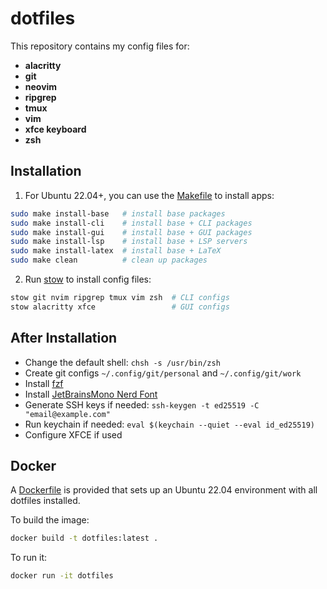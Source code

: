 # dotfiles

This repository contains my config files for:
- **alacritty**
- **git**
- **neovim**
- **ripgrep**
- **tmux**
- **vim**
- **xfce keyboard**
- **zsh**


## Installation
1. For Ubuntu 22.04+, you can use the [Makefile](./Makefile) to install apps:
```bash
sudo make install-base   # install base packages
sudo make install-cli    # install base + CLI packages
sudo make install-gui    # install base + GUI packages
sudo make install-lsp    # install base + LSP servers
sudo make install-latex  # install base + LaTeX
sudo make clean          # clean up packages
```
2. Run [stow](https://www.gnu.org/software/stow/) to install config files:
```bash
stow git nvim ripgrep tmux vim zsh  # CLI configs
stow alacritty xfce                 # GUI configs
```


## After Installation
- Change the default shell: `chsh -s /usr/bin/zsh`
- Create git configs `~/.config/git/personal` and `~/.config/git/work`
- Install [fzf](https://github.com/junegunn/fzf)
- Install [JetBrainsMono Nerd Font](https://www.nerdfonts.com/font-downloads)
- Generate SSH keys if needed: `ssh-keygen -t ed25519 -C "email@example.com"`
- Run keychain if needed: `eval $(keychain --quiet --eval id_ed25519)`
- Configure XFCE if used


## Docker
A [Dockerfile](./Dockerfile) is provided that sets up an Ubuntu 22.04
environment with all dotfiles installed.

To build the image:
```bash
docker build -t dotfiles:latest .
```

To run it:
```bash
docker run -it dotfiles
```
